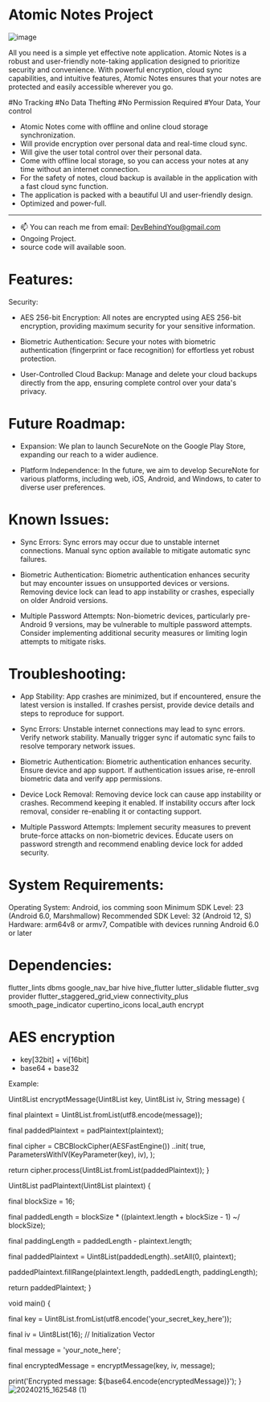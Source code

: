 # Atomic Notes Project
![image](https://github.com/DevBehindYou/Atomic-Notes-Project/assets/147663456/a6519e43-0e3e-4ce6-aebe-d508a1aadf97)

All you need is a simple yet effective note application. Atomic Notes is a robust and user-friendly note-taking application designed to prioritize security and convenience. With powerful encryption, cloud sync capabilities, and intuitive features, Atomic Notes ensures that your notes are protected and easily accessible wherever you go.

#No Tracking
#No Data Thefting
#No Permission Required
#Your Data, Your control

- Atomic Notes come with offline and online cloud storage synchronization.
- Will provide encryption over personal data and real-time cloud sync.
- Will give the user total control over their personal data.
- Come with offline local storage, so you can access your notes at any time without an internet connection.
- For the safety of notes, cloud backup is available in the application with a fast cloud sync function. 
- The application is packed with a beautiful UI and user-friendly design.
- Optimized and power-full.
__________________________________________________________________
- 📫 You can reach me from email: DevBehindYou@gmail.com
- Ongoing Project.
- source code will available soon.

# Features:

Security:
  
- AES 256-bit Encryption: All notes are encrypted using AES 256-bit encryption, providing maximum security for your sensitive information.

- Biometric Authentication: Secure your notes with biometric authentication (fingerprint or face recognition) for effortless yet robust protection.

- User-Controlled Cloud Backup: Manage and delete your cloud backups directly from the app, ensuring complete control over your data's privacy.

# Future Roadmap:

- Expansion: We plan to launch SecureNote on the Google Play Store, expanding our reach to a wider audience.

- Platform Independence: In the future, we aim to develop SecureNote for various platforms, including web, iOS, Android, and Windows, to cater to diverse user preferences.

# Known Issues:

- Sync Errors: Sync errors may occur due to unstable internet connections.
Manual sync option available to mitigate automatic sync failures.

- Biometric Authentication: Biometric authentication enhances security but may encounter issues on unsupported devices or versions.
Removing device lock can lead to app instability or crashes, especially on older Android versions.

- Multiple Password Attempts: Non-biometric devices, particularly pre-Android 9 versions, may be vulnerable to multiple password attempts.
Consider implementing additional security measures or limiting login attempts to mitigate risks.

# Troubleshooting:
- App Stability: App crashes are minimized, but if encountered, ensure the latest version is installed.
If crashes persist, provide device details and steps to reproduce for support.

- Sync Errors: Unstable internet connections may lead to sync errors. Verify network stability.
Manually trigger sync if automatic sync fails to resolve temporary network issues.

- Biometric Authentication: Biometric authentication enhances security. Ensure device and app support.
If authentication issues arise, re-enroll biometric data and verify app permissions.

- Device Lock Removal: Removing device lock can cause app instability or crashes. Recommend keeping it enabled.
If instability occurs after lock removal, consider re-enabling it or contacting support.

- Multiple Password Attempts: Implement security measures to prevent brute-force attacks on non-biometric devices.
Educate users on password strength and recommend enabling device lock for added security.

# System Requirements:

Operating System: Android, ios comming soon 
Minimum SDK Level: 23 (Android 6.0, Marshmallow)
Recommended SDK Level: 32 (Android 12, S)
Hardware: arm64v8 or armv7, Compatible with devices running Android 6.0 or later

# Dependencies:

flutter_lints dbms google_nav_bar hive hive_flutter lutter_slidable flutter_svg provider flutter_staggered_grid_view connectivity_plus smooth_page_indicator cupertino_icons local_auth encrypt

# AES encryption

- key[32bit] + vi[16bit]
- base64 + base32
  
Example:

Uint8List encryptMessage(Uint8List key, Uint8List iv, String message) {

  final plaintext = Uint8List.fromList(utf8.encode(message));
  
  final paddedPlaintext = padPlaintext(plaintext);

  final cipher = CBCBlockCipher(AESFastEngine())
    ..init(
      true,
      ParametersWithIV(KeyParameter(key), iv),
    );

  return cipher.process(Uint8List.fromList(paddedPlaintext));
}

Uint8List padPlaintext(Uint8List plaintext) {

  final blockSize = 16;
  
  final paddedLength = blockSize * ((plaintext.length + blockSize - 1) ~/ blockSize);
  
  final paddingLength = paddedLength - plaintext.length;
  
  final paddedPlaintext = Uint8List(paddedLength)..setAll(0, plaintext);
  
  paddedPlaintext.fillRange(plaintext.length, paddedLength, paddingLength);
  
  return paddedPlaintext;
}

void main() {

  final key = Uint8List.fromList(utf8.encode('your_secret_key_here'));
  
  final iv = Uint8List(16); // Initialization Vector
  
  final message = 'your_note_here';

  final encryptedMessage = encryptMessage(key, iv, message);
  
  print('Encrypted message: ${base64.encode(encryptedMessage)}');
}
![20240215_162548 (1)](https://github.com/DevBehindYou/Atomic-Notes-Project/assets/147663456/82a66baf-8332-4b2a-b1e4-6825f1e06bf1)





